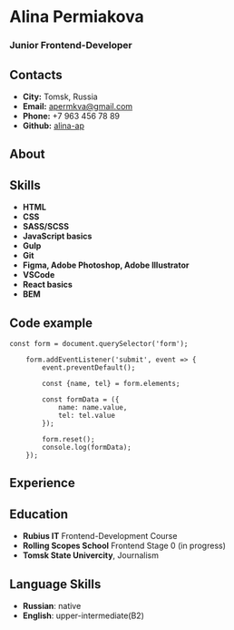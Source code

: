# Alina Permiakova
### Junior Frontend-Developer
## Contacts
- **City:** Tomsk, Russia
- **Email:** apermkva@gmail.com
- **Phone:** +7 963 456 78 89
- **Github:** [alina-ap](адрес "https://github.com/alina-ap")

## About
## Skills
- **HTML**
- **CSS**
- **SASS/SCSS**
- **JavaScript basics**
- **Gulp**
- **Git**
- **Figma, Adobe Photoshop, Adobe Illustrator**
- **VSCode**
- **React basics**
- **BEM**

## Code example
```
const form = document.querySelector('form');

    form.addEventListener('submit', event => {
        event.preventDefault();

        const {name, tel} = form.elements;

        const formData = ({
            name: name.value,
            tel: tel.value
        });

        form.reset();
        console.log(formData);
    });
```
## Experience
## Education
- **Rubius IT** Frontend-Development Course
- **Rolling Scopes School** Frontend Stage 0 (in progress) 
- **Tomsk State Univercity**, Journalism
## Language Skills
- **Russian**: native
- **English**: upper-intermediate(B2)
